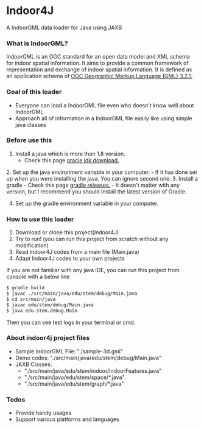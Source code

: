 # Indoor4J
A IndoorGML data loader for Java using JAXB


### What is IndoorGML?
IndoorGML is an OGC standard for an open data model and XML schema for indoor spatial information. It aims to provide a common framework of representation and exchange of indoor spatial information. It is defined as an application schema of [OGC Geographic Markup Language (GML) 3.2.1.][ogclink]

[ogclink]: http://portal.opengeospatial.org/files/?artifact_id=20509



### Goal of this loader
- Everyone can load a IndoorGML file even who doesn't know well about IndoorGML
- Approach all of information in a IndoorGML file easily like using simple java classes









### Before use this
1.  Install a java which is more than 1.8 version.
      - Check this page [oracle jdk download.][jdk_download]

[jdk_download]: https://www.oracle.com/kr/java/technologies/javase-downloads.html
2.  Set up the java environment variable in your computer.
      - If it has done set up when you were installing the java. You can ignore second one.
3.  Install a gradle
      - Check this page [gradle releases.][gralde_download]
      - It doesn't matter with any version, but I recommend you should install the latest version of Gradle.

[gralde_download]: https://gradle.org/releases/

  4. Set up the gradle environment variable in your computer.
### How to use this loader

1. Download or clone this project(Indoor4J)
2. Try to run! (you can run this project from scratch without any modification)
3. Read Indoor4J codes from a main file (Main.java)
4. Adapt Indoor4J codes to your own projects

If you are not familiar with any java IDE, you can run this project from console with a below line

```sh
$ gradle build
$ javac ./src/main/java/edu/stem/debug/Main.java
$ cd src/main/java
$ javac edu/stem/debug/Main.java
$ java edu.stem.debug.Main
```

Then you can see test logs in your terminal or cmd.

<!-- 1. Download or clone this project
1. Try to run! (you can run this project from scratch without any modification)
2. Read Indoor4J codes from a main file (Main.java)
3. Adapt Indoor4J codes to your own projects

If you are not familiar with any java IDE, you can run this project from console with a below line
```sh
$ mvn exec:java -Dexec.mainClass=edu.pnu.stem.indoor4j.Main
``` -->


### About indoor4j project files
- Sample IndoorGML File: "./sample-3d.gml"
- Demo codes: "./src/main/java/edu/stem/debug/Main.java"
- JAXB Classes: 
  - "./src/main/java/edu/stem/indoor/IndoorFeatures.java"
  - "./src/main/java/edu/stem/space/*.java"
  - "./src/main/java/edu/stem/graph/*.java"


### Todos
- Provide handy usages
- Support various platforms and languages
